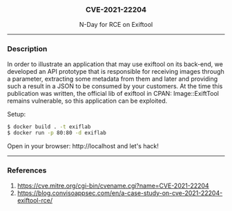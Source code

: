 <p align="center">
  <h3 align="center">CVE-2021-22204</h3>
  <p align="center">N-Day for RCE on Exiftool</p>
</p>

---

### Description

In order to illustrate an application that may use exiftool on its back-end, we developed an API prototype that is responsible for receiving images through a parameter, extracting some metadata from them and later and providing such a result in a JSON to be consumed by your customers. At the time this publication was written, the official lib of exiftool in CPAN: Image::ExiftTool remains vulnerable, so this application can be exploited.

Setup:

```bash
$ docker build . -t exiflab
$ docker run -p 80:80 -d exiflab
```

Open in your browser: http://localhost and let's hack!

---

### References

1. https://cve.mitre.org/cgi-bin/cvename.cgi?name=CVE-2021-22204
2. https://blog.convisoappsec.com/en/a-case-study-on-cve-2021-22204-exiftool-rce/